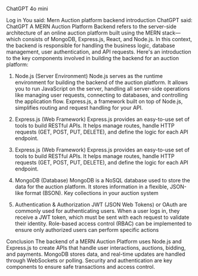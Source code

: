 
﻿ChatGPT 4o mini

Log in
You said:
Mern Auction platform backend introduction 
ChatGPT said:
ChatGPT
A MERN Auction Platform Backend refers to the server-side architecture of an online auction platform built using the MERN stack—which consists of MongoDB, Express.js, React, and Node.js. In this context, the backend is responsible for handling the business logic, database management, user authentication, and API requests. Here's an introduction to the key components involved in building the backend for an auction platform:

1. Node.js (Server Environment)
Node.js serves as the runtime environment for building the backend of the auction platform. It allows you to run JavaScript on the server, handling all server-side operations like managing user requests, connecting to databases, and controlling the application flow.
Express.js, a framework built on top of Node.js, simplifies routing and request handling for your API.

2. Express.js (Web Framework)
Express.js provides an easy-to-use set of tools to build RESTful APIs. It helps manage routes, handle HTTP requests (GET, POST, PUT, DELETE), and define the logic for each API endpoint.

3. Express.js (Web Framework)
Express.js provides an easy-to-use set of tools to build RESTful APIs. It helps manage routes, handle HTTP requests (GET, POST, PUT, DELETE), and define the logic for each API endpoint.

4. MongoDB (Database)
MongoDB is a NoSQL database used to store the data for the auction platform. It stores information in a flexible, JSON-like format (BSON). Key collections in your auction system

4. Authentication & Authorization
JWT (JSON Web Tokens) or OAuth are commonly used for authenticating users. When a user logs in, they receive a JWT token, which must be sent with each request to validate their identity.
Role-based access control (RBAC) can be implemented to ensure only authorized users can perform specific actions

Conclusion
The backend of a MERN Auction Platform uses Node.js and Express.js to create APIs that handle user interactions, auctions, bidding, and payments. MongoDB stores data, and real-time updates are handled through WebSockets or polling. Security and authentication are key components to ensure safe transactions and access control.
